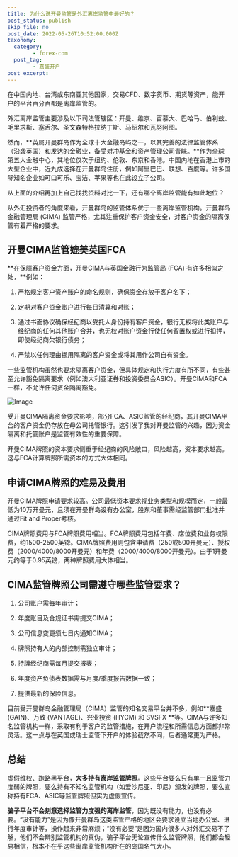 ```yaml
---
title: 为什么说开曼监管是外汇离岸监管中最好的？
post_status: publish
skip_file: no
post_date: 2022-05-26T10:52:00.000Z
taxonomy:
  category:
        - forex-com
  post_tag:
        - 嘉盛开户
post_excerpt: 
---
```

在中国内地、台湾或东南亚其他国家，交易CFD、数字货币、期货等资产，能开户的平台百分百都是离岸监管的。

外汇离岸监管主要涉及以下司法管辖区：开曼、维京、百慕大、巴哈马、伯利兹、毛里求斯、塞舌尔、圣文森特格拉纳丁斯、马绍尔和瓦努阿图。

然而，**英属开曼群岛作为全球十大金融岛屿之一，以其完善的法律监管体系（沿袭英国）和发达的金融业，备受对冲基金和资产管理公司青睐。**作为全球第五大金融中心，其地位仅次于纽约、伦敦、东京和香港。中国内地在香港上市的大型企业中，近九成选择在开曼群岛注册，例如阿里巴巴、联想、百度等。许多国际知名企业如可口可乐、宝洁、苹果等也在此设立子公司。

从上面的介绍再加上自己找找资料对比一下，还有哪个离岸监管能有如此地位？

从外汇投资者的角度来看，开曼群岛的监管体系优于一些离岸监管机构。开曼群岛金融管理局 (CIMA) 监管严格，尤其注重保护客户资金安全，对客户资金的隔离保管有着严格的要求。

## 开曼CIMA监管媲美英国FCA

**在保障客户资金方面，开曼CIMA与英国金融行为监管局 (FCA) 有许多相似之处，**例如：

1. 严格规定客户资产账户的命名规则，确保资金存放于客户名下；

1. 定期对客户资金账户进行每日清算和对账；

1. 通过书面协议确保经纪商以受托人身份持有客户资金，银行无权将此类账户与经纪商的任何其他账户合并，也无权对账户资金行使任何留置权或进行扣押，即使经纪商欠银行债务；

1. 严禁以任何理由挪用隔离的客户资金或将其用作公司自有资金。

一些监管机构虽然也要求隔离客户资金，但具体规定和执行力度有所不同，有些甚至允许豁免隔离要求（例如澳大利亚证券和投资委员会ASIC）。开曼CIMA和FCA一样，不允许任何资金隔离豁免。

![Image](https://prod-files-secure.s3.us-west-2.amazonaws.com/39ed1227-6d7d-4570-be36-9ccd4a2c4241/bd849744-3fcb-4a37-8312-357962c8f065/image.png?X-Amz-Algorithm=AWS4-HMAC-SHA256&X-Amz-Content-Sha256=UNSIGNED-PAYLOAD&X-Amz-Credential=ASIAZI2LB466WQJKD72D%2F20250326%2Fus-west-2%2Fs3%2Faws4_request&X-Amz-Date=20250326T041403Z&X-Amz-Expires=3600&X-Amz-Security-Token=IQoJb3JpZ2luX2VjELz%2F%2F%2F%2F%2F%2F%2F%2F%2F%2FwEaCXVzLXdlc3QtMiJIMEYCIQDHXYOmeGJ%2BZS1mF%2FeZXJaDqp8LoeuGY1%2Ft7mJN6OLw8QIhANtJQKCx%2FkKqOU3Pupn3npKrtkY0zsUd0uzQsC4kfjXAKv8DCCUQABoMNjM3NDIzMTgzODA1IgxRseXHDs4S0zkXftAq3ANzrLKlzjM%2B3FANEdFk1W2eYrdULymth9uh9aM7mRFJ2iVl2xkVaDBZu4%2BKjyqXxyAM3uVgJfant0eXL7G5xypoO1Kb9lvL%2FcIRK9zqKazask0bcW%2Fmvm7pBNCwNcZSsQ2pdk6vRJl28miMXM77DP6vd2N23RpANcyolQ2S%2BGkSQWJmyB70hdIV88wb7hVfxkOFbV8wYVgHXxPJk%2FudPC6%2BK94gXBrh0VbgS9vitSITbVYqYA%2BXnCooz5H19fKuwaCdzbdSJjKRfLp7oYbE3Hu3aRED3ysJA7b7OOPI8ZC8%2FDAMLdTFSRn93X6SoNIejuC4ADabynenDwgw4HudRQDHW0iN22%2BfHh1wKai082rTAelSde1npGgLHk6vgjJsM1EKwZdn1dXQKu8kj8pxGmgzH3MXwo1qQMnoQMNivrnVLVw5ScJnid%2F5JOI1I5qAqNxso1N9vi5Tk6o257qymqyDJhUM4X4%2BC5eSRubgSMsesQ7NEnoTkQMskcXJtM4eDZSRwk%2FrNYVOAdDmgiLoYXs0V5TIK%2FTsUwdnrDRkridAjG%2Be%2FbhBRTMCqGbX748SXC5OFHdBtMu4L8IaTW83LeXq5f2CvyBYVo5df1cS%2FeaSaTxFxLD8iirF87d3JjDJ7I2%2FBjqkAUGdIEt4job%2B6A8b6j%2BsxBwwsqJMxwG3YfTWKWH30kcb%2FGoqD7L38HMT4XRveX1APvtLGqp4p4utLnNYc9WoXq0QrIN1WiMacaOHIab94TGOBt9XKn6I3vScI1kIOK86bsnsMnBxl76YfD2gJluJ5a%2B7T7PRN6dUWZOyuQ6OiI4gGwpTeE%2B2DVANzx4gP%2FOq9UDrx%2FjE%2BVeg%2ByKYEC1fTtgfY2Tn&X-Amz-Signature=4031b67f2eaa989d39166d16cd057d52ded72d4a288bf39c7eb04c0c6a065ab5&X-Amz-SignedHeaders=host&x-id=GetObject)

受开曼CIMA隔离资金要求影响，部分FCA、ASIC监管的经纪商，其开曼CIMA平台的客户资金仍存放在母公司托管银行。这引发了我对开曼监管的兴趣，因为资金隔离和托管账户是监管有效性的重要保障。

开曼CIMA牌照的资本要求侧重于经纪商的风险敞口，风险越高，资本要求越高。这与FCA计算牌照所需资本的方式大体相同。

## **申请CIMA牌照的难易及费用**

开曼CIMA牌照申请要求较高。公司最低资本要求视业务类型和规模而定，一般最低为10万开曼元，且须在开曼群岛设有办公室，股东和董事需经监管部门批准并通过Fit and Proper考核。

CIMA牌照费用与FCA牌照费用相当。FCA牌照费用包括年费、席位费和业务权限费，约1500-2500英镑。CIMA牌照费用则包含申请费（250或500开曼元）、授权费（2000/4000/8000开曼元）和年费（2000/4000/8000开曼元）。由于1开曼元约等于0.95英镑，两种牌照费用大体相当。

## CIMA监管牌照公司需遵守哪些监管要求？

1. 公司账户需每年审计；

1. 年度账目及合规证书需提交CIMA；

1. 公司信息变更须七日内通知CIMA；

1. 牌照持有人的内部控制需独立审计；

1. 持牌经纪商需每月提交报表；

1. 年度资产负债表数据需与月度/季度报告数据一致；

1. 提供最新的保险信息。

目前受开曼群岛金融管理局（CIMA）监管的知名交易平台并不多，例如**嘉盛 (GAIN)、万致 (VANTAGE)、兴业投资 (HYCM) 和 SVSFX **等。CIMA与许多知名监管机构一样，采取有利于客户的监管措施，在开户流程和所需信息方面都非常灵活。这一点与在英国或瑞士监管下开户的体验截然不同，后者通常更为严格。

## 总结

虚假维权、跑路黑平台，**大多持有离岸监管牌照**。这些平台要么只有单一且监管力度弱的牌照，要么持有不知名监管机构（如爱沙尼亚、印尼）颁发的牌照，要么宣称持有FCA、ASIC等监管牌照但实为虚假宣传。

**骗子平台不会刻意选择监管力度强的离岸监管**，因为既没有能力，也没有必要。“没有能力”是因为像开曼群岛这类监管严格的地区会要求设立当地办公室、进行年度审计等，操作起来非常麻烦；“没有必要”是因为国内很多人对外汇交易不了解，他们不会辨别监管机构的真伪，骗子平台无论宣传什么监管牌照，他们都会轻易相信，根本不在乎这些离岸监管机构所在的岛国名气大小。